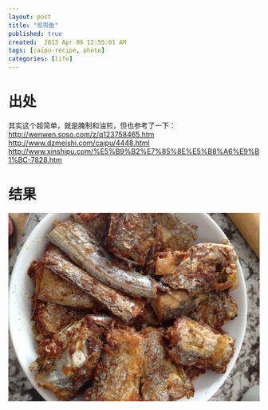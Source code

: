 ```yaml
---
layout: post
title: "煎带鱼"
published: true
created:  2013 Apr 06 12:55:01 AM
tags: [caipu-recipe, photo]
categories: [life]
---
```


# 出处
其实这个超简单，就是腌制和油煎，但也参考了一下：
<http://wenwen.soso.com/z/q123758465.htm>  
<http://www.dzmeishi.com/caipu/4448.html>  
<http://www.xinshipu.com/%E5%B9%B2%E7%85%8E%E5%B8%A6%E9%B1%BC-7828.htm>

# 结果
![daiyu](/images/daiyu-1024x768.JPG "daiyu")
